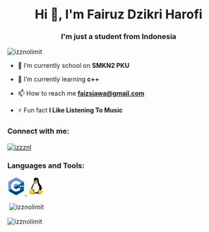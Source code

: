 <h1 align="center">Hi 👋, I'm Fairuz Dzikri Harofi</h1>
<h3 align="center">I'm just a student from Indonesia</h3>

<p align="left"> <img src="https://komarev.com/ghpvc/?username=izznolimit&label=Profile%20views&color=0e75b6&style=flat" alt="izznolimit" /> </p>

- 🏫 I’m currently school on **SMKN2 PKU**

- 🌱 I’m currently learning **c++**

- 📫 How to reach me **faizsjawa@gmail.com**

- ⚡ Fun fact **I Like Listening To Music**

<h3 align="left">Connect with me:</h3>
<p align="left">
<a href="https://instagram.com/izzznl" target="blank"><img align="center" src="https://raw.githubusercontent.com/rahuldkjain/github-profile-readme-generator/master/src/images/icons/Social/instagram.svg" alt="izzznl" height="30" width="40" /></a>
</p>

<h3 align="left">Languages and Tools:</h3>
<p align="left"> <a href="https://www.w3schools.com/cpp/" target="_blank" rel="noreferrer"> <img src="https://raw.githubusercontent.com/devicons/devicon/master/icons/cplusplus/cplusplus-original.svg" alt="cplusplus" width="40" height="40"/> </a> <a href="https://www.linux.org/" target="_blank" rel="noreferrer"> <img src="https://raw.githubusercontent.com/devicons/devicon/master/icons/linux/linux-original.svg" alt="linux" width="40" height="40"/> </a> </p>

<p>&nbsp;<img align="center" src="https://github-readme-stats.vercel.app/api?username=izznolimit&show_icons=true&locale=en" alt="izznolimit" /></p>

<p><img align="center" src="https://github-readme-streak-stats.herokuapp.com/?user=izznolimit&theme=dark" alt="izznolimit" /></p>
